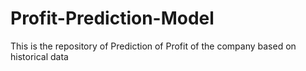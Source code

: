 # Profit-Prediction-Model
This is the repository of Prediction of Profit of the company based on historical data
